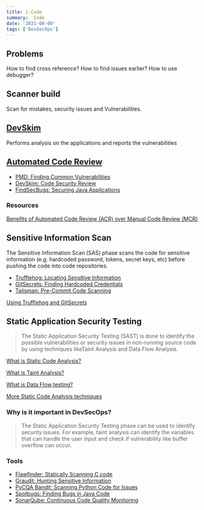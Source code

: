 ```yaml
---
title: 1.Code
summary:  Code
date: '2021-08-09'
tags: ['DevSecOps']
---
```


## Problems

How to find cross reference?
How to find issues earlier?
How to use debugger?

## Scanner build

Scan for mistakes, security issues and Vulnerabilities.

## [DevSkim](https://github.com/microsoft/DevSkim)

Performs analysis on the applications and reports the vulnerabilities

## [Automated Code Review](https://en.wikipedia.org/wiki/Automated_code_review)

- [PMD: Finding Common Vulnerabilities](https://pmd.github.io/)
- [DevSkim: Code Security Review](https://github.com/microsoft/DevSkim)
- [FindSecBugs: Securing Java Applications](https://find-sec-bugs.github.io/)

### Resources

[Benefits of Automated Code Review (ACR) over Manual Code Review (MCR)](https://www.codegrip.tech/productivity/manual-vs-automated-code-review/)  

## Sensitive Information Scan

The Sensitive Information Scan (SAS) phase scans the code for sensitive information (e.g. hardcoded password, tokens, secret keys, etc) before pushing the code into code repositories.

- [Trufflehog: Locating Sensitive Information](https://github.com/trufflesecurity/truffleHog)
- [GitSecrets: Finding Hardcoded Credentials](https://github.com/awslabs/git-secrets)
- [Talisman: Pre-Commit Code Scanning](https://github.com/thoughtworks/talisman)

[Using Trufflehog and GitSecrets](https://sweetcode.io/how-use-truffle-hog-git-secrets/)

## Static Application Security Testing
>
> The Static Application Security Testing (SAST) is done to identify the possible vulnerabilities or security issues in non-running source code by using techniques likeTaint Analysis and Data Flow Analysis.

[What is Static Code Analysis?](https://owasp.org/www-community/controls/Static_Code_Analysis)

[What is Taint Analysis?](https://dzone.com/articles/what-is-taint-analysis-and-why-should-i-care)  

[What is Data Flow testing?](https://www.testbytes.net/blog/data-flow-testing)

[More Static Code Analysis techniques](https://www.geeksforgeeks.org/types-of-static-analysis-methods/)  

### Why is it important in DevSecOps?

> The Static Application Security Testing phase can be used to identify security issues. For example, taint analysis can identify the variables that can handle the user input and check if vulnerability like buffer overflow can occur.  

### Tools

- [Flawfinder: Statically Scanning C code](https://github.com/david-a-wheeler/flawfinder)
- [Graudit: Hunting Sensitive Information](https://github.com/wireghoul/graudit)
- [PyCQA Bandit: Scanning Python Code for Issues](https://github.com/PyCQA/bandit)
- [Spotbugs: Finding Bugs in Java Code](https://github.com/spotbugs/spotbugs)
- [SonarQube: Continuous Code Quality Monitoring](https://github.com/SonarSource/sonarqube)
